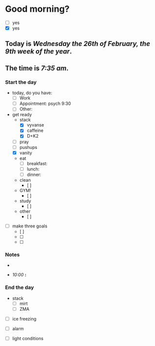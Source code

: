 # Good morning? 
* [ ] yes
* [x] yes

## Today is ***Wednesday the 26th of February, the 9th week of the year***.
## The time is ***7:35 am***.
### Start the day
* today, do you have:
	* [ ] Work
	* [ ] Appointment: psych 9:30
	* [ ] Other:    

* get ready
	* stack
		* [x] vyvanse
		* [x] caffeine
		* [x] D+K2
	* [ ] pray
	* [ ] pushups
	* [x] vanity
	* eat
		* [ ] breakfast:
		* [ ] lunch:
		* [ ] dinner:
	* clean
		* [ ] 
	* GYM!
		* [ ] 
	* study
		* [ ] 
	* other
		* [ ] 
* [ ] make three goals
	* [ ]  
	* [ ]  
	* [ ] 



### Notes

*

* *10:00* **:**   


### End the day
* stack
	* [ ] mirt
	* [ ] ZMA
* [ ] ice freezing
* [ ] alarm
* [ ] light conditions

